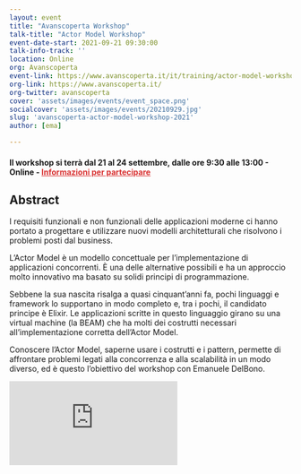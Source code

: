 ```yaml
---
layout: event
title: "Avanscoperta Workshop"
talk-title: "Actor Model Workshop"
event-date-start: 2021-09-21 09:30:00
talk-info-track: ''
location: Online
org: Avanscoperta
event-link: https://www.avanscoperta.it/it/training/actor-model-workshop/
org-link: https://www.avanscoperta.it/
org-twitter: avanscoperta
cover: 'assets/images/events/event_space.png'
socialcover: 'assets/images/events/20210929.jpg'
slug: 'avanscoperta-actor-model-workshop-2021'
author: [ema]

---
```

#### Il workshop si terrà dal 21 al 24 settembre, dalle ore 9:30 alle 13:00 - Online - <a href="https://www.avanscoperta.it/it/training/actor-model-workshop/" target="_blank" style="color:#d93232">Informazioni per partecipare</a>
## Abstract
I requisiti funzionali e non funzionali delle applicazioni moderne ci hanno portato a progettare e utilizzare nuovi modelli architetturali che risolvono i problemi posti dal business.

L’Actor Model è un modello concettuale per l’implementazione di applicazioni concorrenti. È una delle alternative possibili e ha un approccio molto innovativo ma basato su solidi principi di programmazione.

Sebbene la sua nascita risalga a quasi cinquant’anni fa, pochi linguaggi e framework lo supportano in modo completo e, tra i pochi, il candidato principe è Elixir. Le applicazioni scritte in questo linguaggio girano su una virtual machine (la BEAM) che ha molti dei costrutti necessari all’implementazione corretta dell’Actor Model.

Conoscere l’Actor Model, saperne usare i costrutti e i pattern, permette di affrontare problemi legati alla concorrenza e alla scalabilità in un modo diverso, ed è questo l’obiettivo del workshop con Emanuele DelBono.

<div class="responsive-iframe-container-16">
<iframe class="responsive-iframe" src="https://www.youtube.com/embed/Noa9qQufzno" frameborder="0" allow="accelerometer; autoplay; clipboard-write; encrypted-media; gyroscope; picture-in-picture" allowfullscreen></iframe>
</div>
</div>
